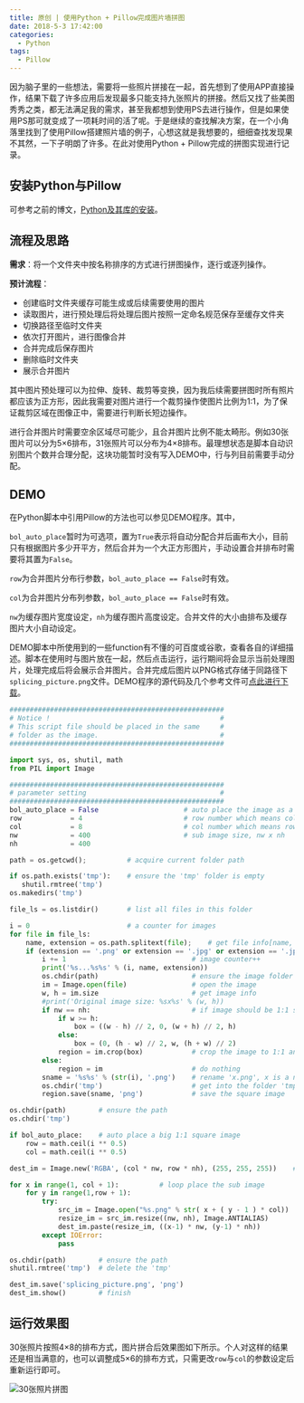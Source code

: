 ```yaml
---
title: 原创 | 使用Python + Pillow完成图片墙拼图
date: 2018-5-3 17:42:00
categories:
  - Python
tags:
  - Pillow
---
```


因为脑子里的一些想法，需要将一些照片拼接在一起，首先想到了使用APP直接操作，结果下载了许多应用后发现最多只能支持九张照片的拼接。然后又找了些美图秀秀之类，都无法满足我的需求，甚至我都想到使用PS去进行操作，但是如果使用PS那可就变成了一项耗时间的活了呢。于是继续的查找解决方案，在一个小角落里找到了使用Pillow搭建照片墙的例子，心想这就是我想要的，细细查找发现果不其然，一下子明朗了许多。在此对使用Python + Pillow完成的拼图实现进行记录。



<!--more-->

## 安装Python与Pillow

可参考之前的博文，[Python及其库的安装](http://www.airbird.info/2018/sw-python-install/)。



## 流程及思路

**需求**：将一个文件夹中按名称排序的方式进行拼图操作，逐行或逐列操作。

**预计流程**：

* 创建临时文件夹缓存可能生成或后续需要使用的图片
* 读取图片，进行预处理后将处理后图片按照一定命名规范保存至缓存文件夹
* 切换路径至临时文件夹
* 依次打开图片，进行图像合并
* 合并完成后保存图片
* 删除临时文件夹
* 展示合并图片



其中图片预处理可以为拉伸、旋转、裁剪等变换，因为我后续需要拼图时所有照片都应该为正方形，因此我需要对图片进行一个裁剪操作使图片比例为1:1，为了保证裁剪区域在图像正中，需要进行判断长短边操作。

进行合并图片时需要空余区域尽可能少，且合并图片比例不能太畸形。例如30张图片可以分为5×6排布，31张照片可以分布为4×8排布。最理想状态是脚本自动识别图片个数并合理分配，这块功能暂时没有写入DEMO中，行与列目前需要手动分配。

## DEMO

在Python脚本中引用Pillow的方法也可以参见DEMO程序。其中，

`bol_auto_place`暂时为可选项，置为`True`表示将自动分配合并后画布大小，目前只有根据图片多少开平方，然后合并为一个大正方形图片，手动设置合并排布时需要将其置为`False`。

`row`为合并图片分布行参数，`bol_auto_place == False`时有效。

`col`为合并图片分布列参数，`bol_auto_place == False`时有效。

`nw`为缓存图片宽度设定，`nh`为缓存图片高度设定。合并文件的大小由排布及缓存图片大小自动设定。



DEMO脚本中所使用到的一些function有不懂的可百度或谷歌，查看各自的详细描述。脚本在使用时与图片放在一起，然后点击运行，运行期间将会显示当前处理图片，处理完成后将会展示合并图片。合并完成后图片以PNG格式存储于同路径下`splicing_picture.png`文件。DEMO程序的源代码及几个参考文件可[点此进行下载](http://o85gvbiad.bkt.clouddn.com/20180503-sw-python-pillow-pintu.zip)。

```python
#####################################################
# Notice !                                          #
# This script file should be placed in the same     #
# folder as the image.                              #
#####################################################

import sys, os, shutil, math
from PIL import Image

#####################################################
# parameter setting                                 #
#####################################################
bol_auto_place = False                     # auto place the image as a squared image， if 'True', ignore var 'row' and 'col' below
row            = 4                         # row number which means col number images per row
col            = 8                         # col number which means row number images per col
nw             = 400                       # sub image size, nw x nh
nh             = 400

path = os.getcwd();          # acquire current folder path

if os.path.exists('tmp'):    # ensure the 'tmp' folder is empty
   shutil.rmtree('tmp')
os.makedirs('tmp')

file_ls = os.listdir()       # list all files in this folder

i = 0                        # a counter for images
for file in file_ls:
	name, extension = os.path.splitext(file);    # get file info[name, extension]
	if (extension == '.png' or extension == '.jpg' or extension == '.jpeg') and name != 'splicing_picture':    # select the image
		i += 1                               # image counter++
		print('%s...%s%s' % (i, name, extension))
		os.chdir(path)                       # ensure the image folder in every loop
		im = Image.open(file)                # open the image
		w, h = im.size                       # get image info
		#print('Original image size: %sx%s' % (w, h))
		if nw == nh:                         # if image should be 1:1 size
			if w >= h:
				box = ((w - h) // 2, 0, (w + h) // 2, h)
			else:
				box = (0, (h - w) // 2, w, (h + w) // 2)
			region = im.crop(box)            # crop the image to 1:1 and keep center region
		else:
			region = im                      # do nothing
		sname = '%s%s' % (str(i), '.png')    # rename 'x.png', x is a number from 1 to N
		os.chdir('tmp')                      # get into the folder 'tmp'
		region.save(sname, 'png')            # save the square image

os.chdir(path)        # ensure the path
os.chdir('tmp')

if bol_auto_place:    # auto place a big 1:1 square image 
	row = math.ceil(i ** 0.5)
	col = math.ceil(i ** 0.5)

dest_im = Image.new('RGBA', (col * nw, row * nh), (255, 255, 255))    # the image size of splicing image, background color is white

for x in range(1, col + 1):          # loop place the sub image
	for y in range(1,row + 1):
		try:
			src_im = Image.open("%s.png" % str( x + ( y - 1 ) * col))  # open files in order
			resize_im = src_im.resize((nw, nh), Image.ANTIALIAS)       # resize again
			dest_im.paste(resize_im, ((x-1) * nw, (y-1) * nh))         # paste to dest_im
		except IOError:
			pass

os.chdir(path)        # ensure the path
shutil.rmtree('tmp')  # delete the 'tmp'

dest_im.save('splicing_picture.png', 'png')
dest_im.show()        # finish

```

## 运行效果图

30张照片按照4×8的排布方式，图片拼合后效果图如下所示。个人对这样的结果还是相当满意的，也可以调整成5×6的排布方式，只需更改`row`与`col`的参数设定后重新运行即可。

![30张照片拼图](http://o85gvbiad.bkt.clouddn.com/20180503-sw-python-pillow-pintu.png)